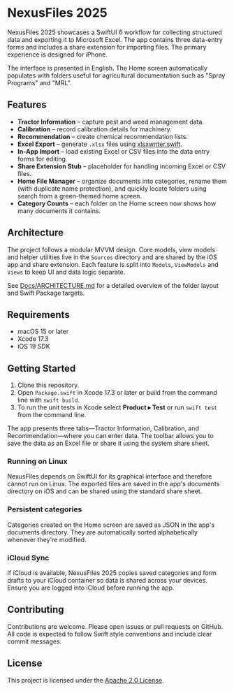 # NexusFiles 2025

NexusFiles 2025 showcases a SwiftUI 6 workflow for collecting structured data and exporting it to Microsoft Excel. The app contains three data-entry forms and includes a share extension for importing files. The primary experience is designed for iPhone.

The interface is presented in English. The Home screen automatically populates with folders useful for agricultural documentation such as "Spray Programs" and "MRL".

## Features

- **Tractor Information** – capture pest and weed management data.
- **Calibration** – record calibration details for machinery.
- **Recommendation** – create chemical recommendation lists.
- **Excel Export** – generate `.xlsx` files using [xlsxwriter.swift](https://github.com/damuellen/xlsxwriter.swift).
- **In-App Import** – load existing Excel or CSV files into the data entry forms for editing.
- **Share Extension Stub** – placeholder for handling incoming Excel or CSV files.
- **Home File Manager** – organize documents into categories, rename them (with duplicate name protection), and quickly locate folders using search from a green-themed home screen.
- **Category Counts** – each folder on the Home screen now shows how many documents it contains.

## Architecture

The project follows a modular MVVM design. Core models, view models and helper utilities live in the `Sources` directory and are shared by the iOS app and share extension. Each feature is split into `Models`, `ViewModels` and `Views` to keep UI and data logic separate.

See [Docs/ARCHITECTURE.md](Docs/ARCHITECTURE.md) for a detailed overview of the folder layout and Swift Package targets.

## Requirements

- macOS 15 or later
- Xcode 17.3
- iOS 19 SDK

## Getting Started

1. Clone this repository.
2. Open `Package.swift` in Xcode 17.3 or later or build from the command line with `swift build`.
3. To run the unit tests in Xcode select **Product ▸ Test** or run `swift test` from the command line.


The app presents three tabs—Tractor Information, Calibration, and Recommendation—where you can enter data. The toolbar allows you to save the data as an Excel file or share it using the system share sheet.

### Running on Linux

NexusFiles depends on SwiftUI for its graphical interface and therefore cannot run on Linux. The exported files are saved in the app's documents directory on iOS and can be shared using the standard share sheet.

### Persistent categories

Categories created on the Home screen are saved as JSON in the app's documents directory. They are automatically sorted alphabetically whenever they're modified.

### iCloud Sync

If iCloud is available, NexusFiles 2025 copies saved categories and form drafts to your iCloud container so data is shared across your devices. Ensure you are logged into iCloud before running the app.


## Contributing

Contributions are welcome. Please open issues or pull requests on GitHub. All code is expected to follow Swift style conventions and include clear commit messages.

## License

This project is licensed under the [Apache 2.0 License](LICENSE).
